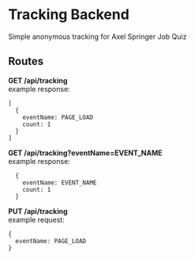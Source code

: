 # Tracking Backend

Simple anonymous tracking for Axel Springer Job Quiz

## Routes

**GET /api/tracking**<br>
example response:

```
[
  {
    eventName: PAGE_LOAD
    count: 1
  }
]
```

**GET /api/tracking?eventName=EVENT_NAME**<br>
example response:

```
  {
    eventName: EVENT_NAME
    count: 1
  }
```

**PUT /api/tracking**<br>
example request:

```
{
  eventName: PAGE_LOAD
}
```
